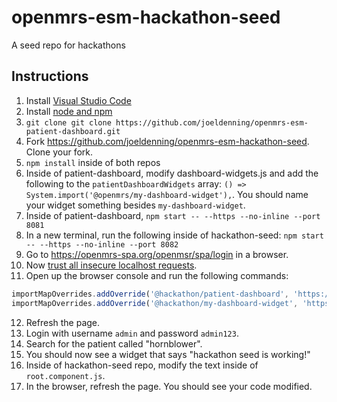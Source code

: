 # openmrs-esm-hackathon-seed
A seed repo for hackathons

## Instructions
1. Install [Visual Studio Code](https://code.visualstudio.com/)
2. Install [node and npm](https://nodejs.org/en/download/)
3. `git clone git clone https://github.com/joeldenning/openmrs-esm-patient-dashboard.git`
4. Fork https://github.com/joeldenning/openmrs-esm-hackathon-seed. Clone your fork.
5. `npm install` inside of both repos
6. Inside of patient-dashboard, modify dashboard-widgets.js and add the following to the `patientDashboardWidgets` array:
  `() => System.import('@openmrs/my-dashboard-widget'),`. You should name your widget something besides `my-dashboard-widget`.
7. Inside of patient-dashboard, `npm start -- --https --no-inline --port 8081`
8. In a new terminal, run the following inside of hackathon-seed: `npm start -- --https --no-inline --port 8082`
9. Go to https://openmrs-spa.org/openmsr/spa/login in a browser.
10. Now [trust all insecure localhost requests](https://superuser.com/questions/772762/how-can-i-disable-security-checks-for-localhost).
11. Open up the browser console and run the following commands:
```js
importMapOverrides.addOverride('@hackathon/patient-dashboard', 'https://localhost:8081/patient-dashboard.js')
importMapOverrides.addOverride('@hackathon/my-dashboard-widget', 'https://localhost:8082/hackathon-seed.js')
```
12. Refresh the page.
13. Login with username `admin` and password `admin123`.
14. Search for the patient called "hornblower".
15. You should now see a widget that says "hackathon seed is working!"
16. Inside of hackathon-seed repo, modify the text inside of `root.component.js`.
17. In the browser, refresh the page. You should see your code modified.

